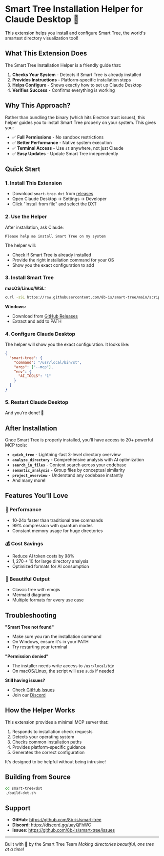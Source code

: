 # Smart Tree Installation Helper for Claude Desktop 🌳

This extension helps you install and configure Smart Tree, the world's smartest directory visualization tool!

## What This Extension Does

The Smart Tree Installation Helper is a friendly guide that:

1. **Checks Your System** - Detects if Smart Tree is already installed
2. **Provides Instructions** - Platform-specific installation steps
3. **Helps Configure** - Shows exactly how to set up Claude Desktop
4. **Verifies Success** - Confirms everything is working

## Why This Approach?

Rather than bundling the binary (which hits Electron trust issues), this helper guides you to install Smart Tree properly on your system. This gives you:

- ✅ **Full Permissions** - No sandbox restrictions
- ✅ **Better Performance** - Native system execution
- ✅ **Terminal Access** - Use `st` anywhere, not just Claude
- ✅ **Easy Updates** - Update Smart Tree independently

## Quick Start

### 1. Install This Extension
- Download `smart-tree.dxt` from [releases](https://github.com/8b-is/smart-tree/releases)
- Open Claude Desktop → Settings → Developer
- Click "Install from file" and select the DXT

### 2. Use the Helper
After installation, ask Claude:
```
Please help me install Smart Tree on my system
```

The helper will:
- Check if Smart Tree is already installed
- Provide the right installation command for your OS
- Show you the exact configuration to add

### 3. Install Smart Tree

**macOS/Linux/WSL:**
```bash
curl -sSL https://raw.githubusercontent.com/8b-is/smart-tree/main/scripts/install.sh | bash
```

**Windows:**
- Download from [GitHub Releases](https://github.com/8b-is/smart-tree/releases/latest)
- Extract and add to PATH

### 4. Configure Claude Desktop
The helper will show you the exact configuration. It looks like:
```json
{
  "smart-tree": {
    "command": "/usr/local/bin/st",
    "args": ["--mcp"],
    "env": {
      "AI_TOOLS": "1"
    }
  }
}
```

### 5. Restart Claude Desktop
And you're done! 🎉

## After Installation

Once Smart Tree is properly installed, you'll have access to 20+ powerful MCP tools:

- **`quick_tree`** - Lightning-fast 3-level directory overview
- **`analyze_directory`** - Comprehensive analysis with AI optimization
- **`search_in_files`** - Content search across your codebase
- **`semantic_analysis`** - Group files by conceptual similarity
- **`project_overview`** - Understand any codebase instantly
- And many more!

## Features You'll Love

### 🚀 Performance
- 10-24x faster than traditional tree commands
- 99% compression with quantum modes
- Constant memory usage for huge directories

### 💰 Cost Savings
- Reduce AI token costs by 98%
- $1,270 → ~$10 for large directory analysis
- Optimized formats for AI consumption

### 🎨 Beautiful Output
- Classic tree with emojis
- Mermaid diagrams
- Multiple formats for every use case

## Troubleshooting

**"Smart Tree not found"**
- Make sure you ran the installation command
- On Windows, ensure it's in your PATH
- Try restarting your terminal

**"Permission denied"**
- The installer needs write access to `/usr/local/bin`
- On macOS/Linux, the script will use `sudo` if needed

**Still having issues?**
- Check [GitHub Issues](https://github.com/8b-is/smart-tree/issues)
- Join our [Discord](https://discord.gg/uayQFhWC)

## How the Helper Works

This extension provides a minimal MCP server that:
1. Responds to installation check requests
2. Detects your operating system
3. Checks common installation paths
4. Provides platform-specific guidance
5. Generates the correct configuration

It's designed to be helpful without being intrusive!

## Building from Source

```bash
cd smart-tree/dxt
./build-dxt.sh
```

## Support

- **GitHub**: https://github.com/8b-is/smart-tree
- **Discord**: https://discord.gg/uayQFhWC
- **Issues**: https://github.com/8b-is/smart-tree/issues

---

Built with 💙 by the Smart Tree Team
*Making directories beautiful, one tree at a time!*